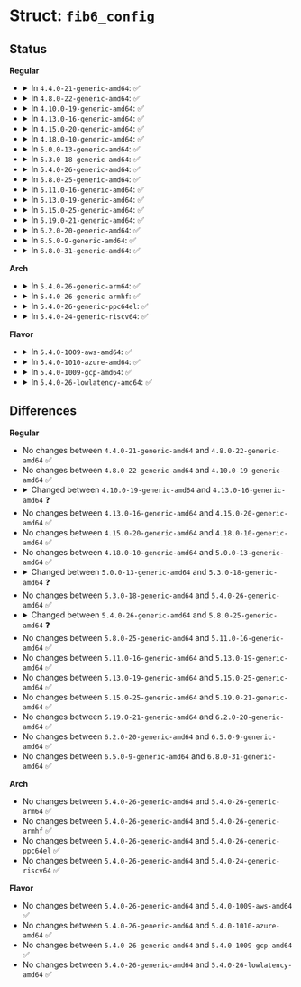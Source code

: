 # Struct: <code>fib6_config</code>

## Status
<b>Regular</b>
<ul>
<li>
<details>
<summary>In <code>4.4.0-21-generic-amd64</code>: ✅</summary>

```c
struct fib6_config {
    u32 fc_table;
    u32 fc_metric;
    int fc_dst_len;
    int fc_src_len;
    int fc_ifindex;
    u32 fc_flags;
    u32 fc_protocol;
    u32 fc_type;
    struct in6_addr fc_dst;
    struct in6_addr fc_src;
    struct in6_addr fc_prefsrc;
    struct in6_addr fc_gateway;
    long unsigned int fc_expires;
    struct nlattr * fc_mx;
    int fc_mx_len;
    int fc_mp_len;
    struct nlattr * fc_mp;
    struct nl_info fc_nlinfo;
    struct nlattr * fc_encap;
    u16 fc_encap_type;
}
```
</details>
</li>
<li>
<details>
<summary>In <code>4.8.0-22-generic-amd64</code>: ✅</summary>

```c
struct fib6_config {
    u32 fc_table;
    u32 fc_metric;
    int fc_dst_len;
    int fc_src_len;
    int fc_ifindex;
    u32 fc_flags;
    u32 fc_protocol;
    u32 fc_type;
    struct in6_addr fc_dst;
    struct in6_addr fc_src;
    struct in6_addr fc_prefsrc;
    struct in6_addr fc_gateway;
    long unsigned int fc_expires;
    struct nlattr * fc_mx;
    int fc_mx_len;
    int fc_mp_len;
    struct nlattr * fc_mp;
    struct nl_info fc_nlinfo;
    struct nlattr * fc_encap;
    u16 fc_encap_type;
}
```
</details>
</li>
<li>
<details>
<summary>In <code>4.10.0-19-generic-amd64</code>: ✅</summary>

```c
struct fib6_config {
    u32 fc_table;
    u32 fc_metric;
    int fc_dst_len;
    int fc_src_len;
    int fc_ifindex;
    u32 fc_flags;
    u32 fc_protocol;
    u32 fc_type;
    struct in6_addr fc_dst;
    struct in6_addr fc_src;
    struct in6_addr fc_prefsrc;
    struct in6_addr fc_gateway;
    long unsigned int fc_expires;
    struct nlattr * fc_mx;
    int fc_mx_len;
    int fc_mp_len;
    struct nlattr * fc_mp;
    struct nl_info fc_nlinfo;
    struct nlattr * fc_encap;
    u16 fc_encap_type;
}
```
</details>
</li>
<li>
<details>
<summary>In <code>4.13.0-16-generic-amd64</code>: ✅</summary>

```c
struct fib6_config {
    u32 fc_table;
    u32 fc_metric;
    int fc_dst_len;
    int fc_src_len;
    int fc_ifindex;
    u32 fc_flags;
    u32 fc_protocol;
    u16 fc_type;
    u16 fc_delete_all_nh;
    u16 __unused;
    struct in6_addr fc_dst;
    struct in6_addr fc_src;
    struct in6_addr fc_prefsrc;
    struct in6_addr fc_gateway;
    long unsigned int fc_expires;
    struct nlattr * fc_mx;
    int fc_mx_len;
    int fc_mp_len;
    struct nlattr * fc_mp;
    struct nl_info fc_nlinfo;
    struct nlattr * fc_encap;
    u16 fc_encap_type;
}
```
</details>
</li>
<li>
<details>
<summary>In <code>4.15.0-20-generic-amd64</code>: ✅</summary>

```c
struct fib6_config {
    u32 fc_table;
    u32 fc_metric;
    int fc_dst_len;
    int fc_src_len;
    int fc_ifindex;
    u32 fc_flags;
    u32 fc_protocol;
    u16 fc_type;
    u16 fc_delete_all_nh;
    u16 __unused;
    struct in6_addr fc_dst;
    struct in6_addr fc_src;
    struct in6_addr fc_prefsrc;
    struct in6_addr fc_gateway;
    long unsigned int fc_expires;
    struct nlattr * fc_mx;
    int fc_mx_len;
    int fc_mp_len;
    struct nlattr * fc_mp;
    struct nl_info fc_nlinfo;
    struct nlattr * fc_encap;
    u16 fc_encap_type;
}
```
</details>
</li>
<li>
<details>
<summary>In <code>4.18.0-10-generic-amd64</code>: ✅</summary>

```c
struct fib6_config {
    u32 fc_table;
    u32 fc_metric;
    int fc_dst_len;
    int fc_src_len;
    int fc_ifindex;
    u32 fc_flags;
    u32 fc_protocol;
    u16 fc_type;
    u16 fc_delete_all_nh;
    u16 __unused;
    struct in6_addr fc_dst;
    struct in6_addr fc_src;
    struct in6_addr fc_prefsrc;
    struct in6_addr fc_gateway;
    long unsigned int fc_expires;
    struct nlattr * fc_mx;
    int fc_mx_len;
    int fc_mp_len;
    struct nlattr * fc_mp;
    struct nl_info fc_nlinfo;
    struct nlattr * fc_encap;
    u16 fc_encap_type;
}
```
</details>
</li>
<li>
<details>
<summary>In <code>5.0.0-13-generic-amd64</code>: ✅</summary>

```c
struct fib6_config {
    u32 fc_table;
    u32 fc_metric;
    int fc_dst_len;
    int fc_src_len;
    int fc_ifindex;
    u32 fc_flags;
    u32 fc_protocol;
    u16 fc_type;
    u16 fc_delete_all_nh;
    u16 __unused;
    struct in6_addr fc_dst;
    struct in6_addr fc_src;
    struct in6_addr fc_prefsrc;
    struct in6_addr fc_gateway;
    long unsigned int fc_expires;
    struct nlattr * fc_mx;
    int fc_mx_len;
    int fc_mp_len;
    struct nlattr * fc_mp;
    struct nl_info fc_nlinfo;
    struct nlattr * fc_encap;
    u16 fc_encap_type;
}
```
</details>
</li>
<li>
<details>
<summary>In <code>5.3.0-18-generic-amd64</code>: ✅</summary>

```c
struct fib6_config {
    u32 fc_table;
    u32 fc_metric;
    int fc_dst_len;
    int fc_src_len;
    int fc_ifindex;
    u32 fc_flags;
    u32 fc_protocol;
    u16 fc_type;
    u16 fc_delete_all_nh;
    u16 fc_ignore_dev_down;
    u16 __unused;
    u32 fc_nh_id;
    struct in6_addr fc_dst;
    struct in6_addr fc_src;
    struct in6_addr fc_prefsrc;
    struct in6_addr fc_gateway;
    long unsigned int fc_expires;
    struct nlattr * fc_mx;
    int fc_mx_len;
    int fc_mp_len;
    struct nlattr * fc_mp;
    struct nl_info fc_nlinfo;
    struct nlattr * fc_encap;
    u16 fc_encap_type;
}
```
</details>
</li>
<li>
<details>
<summary>In <code>5.4.0-26-generic-amd64</code>: ✅</summary>

```c
struct fib6_config {
    u32 fc_table;
    u32 fc_metric;
    int fc_dst_len;
    int fc_src_len;
    int fc_ifindex;
    u32 fc_flags;
    u32 fc_protocol;
    u16 fc_type;
    u16 fc_delete_all_nh;
    u16 fc_ignore_dev_down;
    u16 __unused;
    u32 fc_nh_id;
    struct in6_addr fc_dst;
    struct in6_addr fc_src;
    struct in6_addr fc_prefsrc;
    struct in6_addr fc_gateway;
    long unsigned int fc_expires;
    struct nlattr * fc_mx;
    int fc_mx_len;
    int fc_mp_len;
    struct nlattr * fc_mp;
    struct nl_info fc_nlinfo;
    struct nlattr * fc_encap;
    u16 fc_encap_type;
}
```
</details>
</li>
<li>
<details>
<summary>In <code>5.8.0-25-generic-amd64</code>: ✅</summary>

```c
struct fib6_config {
    u32 fc_table;
    u32 fc_metric;
    int fc_dst_len;
    int fc_src_len;
    int fc_ifindex;
    u32 fc_flags;
    u32 fc_protocol;
    u16 fc_type;
    u16 fc_delete_all_nh;
    u16 fc_ignore_dev_down;
    u16 __unused;
    u32 fc_nh_id;
    struct in6_addr fc_dst;
    struct in6_addr fc_src;
    struct in6_addr fc_prefsrc;
    struct in6_addr fc_gateway;
    long unsigned int fc_expires;
    struct nlattr * fc_mx;
    int fc_mx_len;
    int fc_mp_len;
    struct nlattr * fc_mp;
    struct nl_info fc_nlinfo;
    struct nlattr * fc_encap;
    u16 fc_encap_type;
    bool fc_is_fdb;
}
```
</details>
</li>
<li>
<details>
<summary>In <code>5.11.0-16-generic-amd64</code>: ✅</summary>

```c
struct fib6_config {
    u32 fc_table;
    u32 fc_metric;
    int fc_dst_len;
    int fc_src_len;
    int fc_ifindex;
    u32 fc_flags;
    u32 fc_protocol;
    u16 fc_type;
    u16 fc_delete_all_nh;
    u16 fc_ignore_dev_down;
    u16 __unused;
    u32 fc_nh_id;
    struct in6_addr fc_dst;
    struct in6_addr fc_src;
    struct in6_addr fc_prefsrc;
    struct in6_addr fc_gateway;
    long unsigned int fc_expires;
    struct nlattr * fc_mx;
    int fc_mx_len;
    int fc_mp_len;
    struct nlattr * fc_mp;
    struct nl_info fc_nlinfo;
    struct nlattr * fc_encap;
    u16 fc_encap_type;
    bool fc_is_fdb;
}
```
</details>
</li>
<li>
<details>
<summary>In <code>5.13.0-19-generic-amd64</code>: ✅</summary>

```c
struct fib6_config {
    u32 fc_table;
    u32 fc_metric;
    int fc_dst_len;
    int fc_src_len;
    int fc_ifindex;
    u32 fc_flags;
    u32 fc_protocol;
    u16 fc_type;
    u16 fc_delete_all_nh;
    u16 fc_ignore_dev_down;
    u16 __unused;
    u32 fc_nh_id;
    struct in6_addr fc_dst;
    struct in6_addr fc_src;
    struct in6_addr fc_prefsrc;
    struct in6_addr fc_gateway;
    long unsigned int fc_expires;
    struct nlattr * fc_mx;
    int fc_mx_len;
    int fc_mp_len;
    struct nlattr * fc_mp;
    struct nl_info fc_nlinfo;
    struct nlattr * fc_encap;
    u16 fc_encap_type;
    bool fc_is_fdb;
}
```
</details>
</li>
<li>
<details>
<summary>In <code>5.15.0-25-generic-amd64</code>: ✅</summary>

```c
struct fib6_config {
    u32 fc_table;
    u32 fc_metric;
    int fc_dst_len;
    int fc_src_len;
    int fc_ifindex;
    u32 fc_flags;
    u32 fc_protocol;
    u16 fc_type;
    u16 fc_delete_all_nh;
    u16 fc_ignore_dev_down;
    u16 __unused;
    u32 fc_nh_id;
    struct in6_addr fc_dst;
    struct in6_addr fc_src;
    struct in6_addr fc_prefsrc;
    struct in6_addr fc_gateway;
    long unsigned int fc_expires;
    struct nlattr * fc_mx;
    int fc_mx_len;
    int fc_mp_len;
    struct nlattr * fc_mp;
    struct nl_info fc_nlinfo;
    struct nlattr * fc_encap;
    u16 fc_encap_type;
    bool fc_is_fdb;
}
```
</details>
</li>
<li>
<details>
<summary>In <code>5.19.0-21-generic-amd64</code>: ✅</summary>

```c
struct fib6_config {
    u32 fc_table;
    u32 fc_metric;
    int fc_dst_len;
    int fc_src_len;
    int fc_ifindex;
    u32 fc_flags;
    u32 fc_protocol;
    u16 fc_type;
    u16 fc_delete_all_nh;
    u16 fc_ignore_dev_down;
    u16 __unused;
    u32 fc_nh_id;
    struct in6_addr fc_dst;
    struct in6_addr fc_src;
    struct in6_addr fc_prefsrc;
    struct in6_addr fc_gateway;
    long unsigned int fc_expires;
    struct nlattr * fc_mx;
    int fc_mx_len;
    int fc_mp_len;
    struct nlattr * fc_mp;
    struct nl_info fc_nlinfo;
    struct nlattr * fc_encap;
    u16 fc_encap_type;
    bool fc_is_fdb;
}
```
</details>
</li>
<li>
<details>
<summary>In <code>6.2.0-20-generic-amd64</code>: ✅</summary>

```c
struct fib6_config {
    u32 fc_table;
    u32 fc_metric;
    int fc_dst_len;
    int fc_src_len;
    int fc_ifindex;
    u32 fc_flags;
    u32 fc_protocol;
    u16 fc_type;
    u16 fc_delete_all_nh;
    u16 fc_ignore_dev_down;
    u16 __unused;
    u32 fc_nh_id;
    struct in6_addr fc_dst;
    struct in6_addr fc_src;
    struct in6_addr fc_prefsrc;
    struct in6_addr fc_gateway;
    long unsigned int fc_expires;
    struct nlattr * fc_mx;
    int fc_mx_len;
    int fc_mp_len;
    struct nlattr * fc_mp;
    struct nl_info fc_nlinfo;
    struct nlattr * fc_encap;
    u16 fc_encap_type;
    bool fc_is_fdb;
}
```
</details>
</li>
<li>
<details>
<summary>In <code>6.5.0-9-generic-amd64</code>: ✅</summary>

```c
struct fib6_config {
    u32 fc_table;
    u32 fc_metric;
    int fc_dst_len;
    int fc_src_len;
    int fc_ifindex;
    u32 fc_flags;
    u32 fc_protocol;
    u16 fc_type;
    u16 fc_delete_all_nh;
    u16 fc_ignore_dev_down;
    u16 __unused;
    u32 fc_nh_id;
    struct in6_addr fc_dst;
    struct in6_addr fc_src;
    struct in6_addr fc_prefsrc;
    struct in6_addr fc_gateway;
    long unsigned int fc_expires;
    struct nlattr * fc_mx;
    int fc_mx_len;
    int fc_mp_len;
    struct nlattr * fc_mp;
    struct nl_info fc_nlinfo;
    struct nlattr * fc_encap;
    u16 fc_encap_type;
    bool fc_is_fdb;
}
```
</details>
</li>
<li>
<details>
<summary>In <code>6.8.0-31-generic-amd64</code>: ✅</summary>

```c
struct fib6_config {
    u32 fc_table;
    u32 fc_metric;
    int fc_dst_len;
    int fc_src_len;
    int fc_ifindex;
    u32 fc_flags;
    u32 fc_protocol;
    u16 fc_type;
    u16 fc_delete_all_nh;
    u16 fc_ignore_dev_down;
    u16 __unused;
    u32 fc_nh_id;
    struct in6_addr fc_dst;
    struct in6_addr fc_src;
    struct in6_addr fc_prefsrc;
    struct in6_addr fc_gateway;
    long unsigned int fc_expires;
    struct nlattr * fc_mx;
    int fc_mx_len;
    int fc_mp_len;
    struct nlattr * fc_mp;
    struct nl_info fc_nlinfo;
    struct nlattr * fc_encap;
    u16 fc_encap_type;
    bool fc_is_fdb;
}
```
</details>
</li>
</ul>
<b>Arch</b>
<ul>
<li>
<details>
<summary>In <code>5.4.0-26-generic-arm64</code>: ✅</summary>

```c
struct fib6_config {
    u32 fc_table;
    u32 fc_metric;
    int fc_dst_len;
    int fc_src_len;
    int fc_ifindex;
    u32 fc_flags;
    u32 fc_protocol;
    u16 fc_type;
    u16 fc_delete_all_nh;
    u16 fc_ignore_dev_down;
    u16 __unused;
    u32 fc_nh_id;
    struct in6_addr fc_dst;
    struct in6_addr fc_src;
    struct in6_addr fc_prefsrc;
    struct in6_addr fc_gateway;
    long unsigned int fc_expires;
    struct nlattr * fc_mx;
    int fc_mx_len;
    int fc_mp_len;
    struct nlattr * fc_mp;
    struct nl_info fc_nlinfo;
    struct nlattr * fc_encap;
    u16 fc_encap_type;
}
```
</details>
</li>
<li>
<details>
<summary>In <code>5.4.0-26-generic-armhf</code>: ✅</summary>

```c
struct fib6_config {
    u32 fc_table;
    u32 fc_metric;
    int fc_dst_len;
    int fc_src_len;
    int fc_ifindex;
    u32 fc_flags;
    u32 fc_protocol;
    u16 fc_type;
    u16 fc_delete_all_nh;
    u16 fc_ignore_dev_down;
    u16 __unused;
    u32 fc_nh_id;
    struct in6_addr fc_dst;
    struct in6_addr fc_src;
    struct in6_addr fc_prefsrc;
    struct in6_addr fc_gateway;
    long unsigned int fc_expires;
    struct nlattr * fc_mx;
    int fc_mx_len;
    int fc_mp_len;
    struct nlattr * fc_mp;
    struct nl_info fc_nlinfo;
    struct nlattr * fc_encap;
    u16 fc_encap_type;
}
```
</details>
</li>
<li>
<details>
<summary>In <code>5.4.0-26-generic-ppc64el</code>: ✅</summary>

```c
struct fib6_config {
    u32 fc_table;
    u32 fc_metric;
    int fc_dst_len;
    int fc_src_len;
    int fc_ifindex;
    u32 fc_flags;
    u32 fc_protocol;
    u16 fc_type;
    u16 fc_delete_all_nh;
    u16 fc_ignore_dev_down;
    u16 __unused;
    u32 fc_nh_id;
    struct in6_addr fc_dst;
    struct in6_addr fc_src;
    struct in6_addr fc_prefsrc;
    struct in6_addr fc_gateway;
    long unsigned int fc_expires;
    struct nlattr * fc_mx;
    int fc_mx_len;
    int fc_mp_len;
    struct nlattr * fc_mp;
    struct nl_info fc_nlinfo;
    struct nlattr * fc_encap;
    u16 fc_encap_type;
}
```
</details>
</li>
<li>
<details>
<summary>In <code>5.4.0-24-generic-riscv64</code>: ✅</summary>

```c
struct fib6_config {
    u32 fc_table;
    u32 fc_metric;
    int fc_dst_len;
    int fc_src_len;
    int fc_ifindex;
    u32 fc_flags;
    u32 fc_protocol;
    u16 fc_type;
    u16 fc_delete_all_nh;
    u16 fc_ignore_dev_down;
    u16 __unused;
    u32 fc_nh_id;
    struct in6_addr fc_dst;
    struct in6_addr fc_src;
    struct in6_addr fc_prefsrc;
    struct in6_addr fc_gateway;
    long unsigned int fc_expires;
    struct nlattr * fc_mx;
    int fc_mx_len;
    int fc_mp_len;
    struct nlattr * fc_mp;
    struct nl_info fc_nlinfo;
    struct nlattr * fc_encap;
    u16 fc_encap_type;
}
```
</details>
</li>
</ul>
<b>Flavor</b>
<ul>
<li>
<details>
<summary>In <code>5.4.0-1009-aws-amd64</code>: ✅</summary>

```c
struct fib6_config {
    u32 fc_table;
    u32 fc_metric;
    int fc_dst_len;
    int fc_src_len;
    int fc_ifindex;
    u32 fc_flags;
    u32 fc_protocol;
    u16 fc_type;
    u16 fc_delete_all_nh;
    u16 fc_ignore_dev_down;
    u16 __unused;
    u32 fc_nh_id;
    struct in6_addr fc_dst;
    struct in6_addr fc_src;
    struct in6_addr fc_prefsrc;
    struct in6_addr fc_gateway;
    long unsigned int fc_expires;
    struct nlattr * fc_mx;
    int fc_mx_len;
    int fc_mp_len;
    struct nlattr * fc_mp;
    struct nl_info fc_nlinfo;
    struct nlattr * fc_encap;
    u16 fc_encap_type;
}
```
</details>
</li>
<li>
<details>
<summary>In <code>5.4.0-1010-azure-amd64</code>: ✅</summary>

```c
struct fib6_config {
    u32 fc_table;
    u32 fc_metric;
    int fc_dst_len;
    int fc_src_len;
    int fc_ifindex;
    u32 fc_flags;
    u32 fc_protocol;
    u16 fc_type;
    u16 fc_delete_all_nh;
    u16 fc_ignore_dev_down;
    u16 __unused;
    u32 fc_nh_id;
    struct in6_addr fc_dst;
    struct in6_addr fc_src;
    struct in6_addr fc_prefsrc;
    struct in6_addr fc_gateway;
    long unsigned int fc_expires;
    struct nlattr * fc_mx;
    int fc_mx_len;
    int fc_mp_len;
    struct nlattr * fc_mp;
    struct nl_info fc_nlinfo;
    struct nlattr * fc_encap;
    u16 fc_encap_type;
}
```
</details>
</li>
<li>
<details>
<summary>In <code>5.4.0-1009-gcp-amd64</code>: ✅</summary>

```c
struct fib6_config {
    u32 fc_table;
    u32 fc_metric;
    int fc_dst_len;
    int fc_src_len;
    int fc_ifindex;
    u32 fc_flags;
    u32 fc_protocol;
    u16 fc_type;
    u16 fc_delete_all_nh;
    u16 fc_ignore_dev_down;
    u16 __unused;
    u32 fc_nh_id;
    struct in6_addr fc_dst;
    struct in6_addr fc_src;
    struct in6_addr fc_prefsrc;
    struct in6_addr fc_gateway;
    long unsigned int fc_expires;
    struct nlattr * fc_mx;
    int fc_mx_len;
    int fc_mp_len;
    struct nlattr * fc_mp;
    struct nl_info fc_nlinfo;
    struct nlattr * fc_encap;
    u16 fc_encap_type;
}
```
</details>
</li>
<li>
<details>
<summary>In <code>5.4.0-26-lowlatency-amd64</code>: ✅</summary>

```c
struct fib6_config {
    u32 fc_table;
    u32 fc_metric;
    int fc_dst_len;
    int fc_src_len;
    int fc_ifindex;
    u32 fc_flags;
    u32 fc_protocol;
    u16 fc_type;
    u16 fc_delete_all_nh;
    u16 fc_ignore_dev_down;
    u16 __unused;
    u32 fc_nh_id;
    struct in6_addr fc_dst;
    struct in6_addr fc_src;
    struct in6_addr fc_prefsrc;
    struct in6_addr fc_gateway;
    long unsigned int fc_expires;
    struct nlattr * fc_mx;
    int fc_mx_len;
    int fc_mp_len;
    struct nlattr * fc_mp;
    struct nl_info fc_nlinfo;
    struct nlattr * fc_encap;
    u16 fc_encap_type;
}
```
</details>
</li>
</ul>

## Differences
<b>Regular</b>
<ul>
<li>
No changes between <code>4.4.0-21-generic-amd64</code> and <code>4.8.0-22-generic-amd64</code> ✅
</li>
<li>
No changes between <code>4.8.0-22-generic-amd64</code> and <code>4.10.0-19-generic-amd64</code> ✅
</li>
<li>
<details>
<summary>Changed between <code>4.10.0-19-generic-amd64</code> and <code>4.13.0-16-generic-amd64</code> ❓</summary>
<ul>
<li>
<b>Field added. </b>
<code>u16 fc_delete_all_nh</code>
</li>
<li>
<b>Field added. </b>
<code>u16 __unused</code>
</li>
<li>
<b>Field type changed. </b>
<code>u32 fc_type</code> ➡️ <code>u16 fc_type</code>
</li>
</ul>
</details>
</li>
<li>
No changes between <code>4.13.0-16-generic-amd64</code> and <code>4.15.0-20-generic-amd64</code> ✅
</li>
<li>
No changes between <code>4.15.0-20-generic-amd64</code> and <code>4.18.0-10-generic-amd64</code> ✅
</li>
<li>
No changes between <code>4.18.0-10-generic-amd64</code> and <code>5.0.0-13-generic-amd64</code> ✅
</li>
<li>
<details>
<summary>Changed between <code>5.0.0-13-generic-amd64</code> and <code>5.3.0-18-generic-amd64</code> ❓</summary>
<ul>
<li>
<b>Field added. </b>
<code>u16 fc_ignore_dev_down</code>
</li>
<li>
<b>Field added. </b>
<code>u32 fc_nh_id</code>
</li>
</ul>
</details>
</li>
<li>
No changes between <code>5.3.0-18-generic-amd64</code> and <code>5.4.0-26-generic-amd64</code> ✅
</li>
<li>
<details>
<summary>Changed between <code>5.4.0-26-generic-amd64</code> and <code>5.8.0-25-generic-amd64</code> ❓</summary>
<ul>
<li>
<b>Field added. </b>
<code>bool fc_is_fdb</code>
</li>
</ul>
</details>
</li>
<li>
No changes between <code>5.8.0-25-generic-amd64</code> and <code>5.11.0-16-generic-amd64</code> ✅
</li>
<li>
No changes between <code>5.11.0-16-generic-amd64</code> and <code>5.13.0-19-generic-amd64</code> ✅
</li>
<li>
No changes between <code>5.13.0-19-generic-amd64</code> and <code>5.15.0-25-generic-amd64</code> ✅
</li>
<li>
No changes between <code>5.15.0-25-generic-amd64</code> and <code>5.19.0-21-generic-amd64</code> ✅
</li>
<li>
No changes between <code>5.19.0-21-generic-amd64</code> and <code>6.2.0-20-generic-amd64</code> ✅
</li>
<li>
No changes between <code>6.2.0-20-generic-amd64</code> and <code>6.5.0-9-generic-amd64</code> ✅
</li>
<li>
No changes between <code>6.5.0-9-generic-amd64</code> and <code>6.8.0-31-generic-amd64</code> ✅
</li>
</ul>
<b>Arch</b>
<ul>
<li>
No changes between <code>5.4.0-26-generic-amd64</code> and <code>5.4.0-26-generic-arm64</code> ✅
</li>
<li>
No changes between <code>5.4.0-26-generic-amd64</code> and <code>5.4.0-26-generic-armhf</code> ✅
</li>
<li>
No changes between <code>5.4.0-26-generic-amd64</code> and <code>5.4.0-26-generic-ppc64el</code> ✅
</li>
<li>
No changes between <code>5.4.0-26-generic-amd64</code> and <code>5.4.0-24-generic-riscv64</code> ✅
</li>
</ul>
<b>Flavor</b>
<ul>
<li>
No changes between <code>5.4.0-26-generic-amd64</code> and <code>5.4.0-1009-aws-amd64</code> ✅
</li>
<li>
No changes between <code>5.4.0-26-generic-amd64</code> and <code>5.4.0-1010-azure-amd64</code> ✅
</li>
<li>
No changes between <code>5.4.0-26-generic-amd64</code> and <code>5.4.0-1009-gcp-amd64</code> ✅
</li>
<li>
No changes between <code>5.4.0-26-generic-amd64</code> and <code>5.4.0-26-lowlatency-amd64</code> ✅
</li>
</ul>
